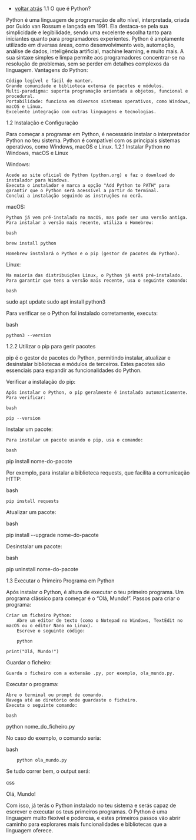 - [voltar atrás](https://github.com/0joseDark/my-python-book/blob/main/README.md)
1.1 O que é Python?

Python é uma linguagem de programação de alto nível, interpretada, criada por Guido van Rossum e lançada em 1991. Ela destaca-se pela sua simplicidade e legibilidade, sendo uma excelente escolha tanto para iniciantes quanto para programadores experientes. Python é amplamente utilizado em diversas áreas, como desenvolvimento web, automação, análise de dados, inteligência artificial, machine learning, e muito mais. A sua sintaxe simples e limpa permite aos programadores concentrar-se na resolução de problemas, sem se perder em detalhes complexos da linguagem.
Vantagens do Python:

    Código legível e fácil de manter.
    Grande comunidade e biblioteca extensa de pacotes e módulos.
    Multi-paradigma: suporta programação orientada a objetos, funcional e procedural.
    Portabilidade: funciona em diversos sistemas operativos, como Windows, macOS e Linux.
    Excelente integração com outras linguagens e tecnologias.

1.2 Instalação e Configuração

Para começar a programar em Python, é necessário instalar o interpretador Python no teu sistema. Python é compatível com os principais sistemas operativos, como Windows, macOS e Linux.
1.2.1 Instalar Python no Windows, macOS e Linux

Windows:

    Acede ao site oficial do Python (python.org) e faz o download do instalador para Windows.
    Executa o instalador e marca a opção "Add Python to PATH" para garantir que o Python será acessível a partir do terminal.
    Conclui a instalação seguindo as instruções no ecrã.

macOS:

    Python já vem pré-instalado no macOS, mas pode ser uma versão antiga. Para instalar a versão mais recente, utiliza o Homebrew:

    bash

    brew install python

    Homebrew instalará o Python e o pip (gestor de pacotes do Python).

Linux:

    Na maioria das distribuições Linux, o Python já está pré-instalado. Para garantir que tens a versão mais recente, usa o seguinte comando:

    bash

sudo apt update
sudo apt install python3

Para verificar se o Python foi instalado corretamente, executa:

bash

    python3 --version

1.2.2 Utilizar o pip para gerir pacotes

pip é o gestor de pacotes do Python, permitindo instalar, atualizar e desinstalar bibliotecas e módulos de terceiros. Estes pacotes são essenciais para expandir as funcionalidades do Python.

Verificar a instalação do pip:

    Após instalar o Python, o pip geralmente é instalado automaticamente. Para verificar:

    bash

    pip --version

Instalar um pacote:

    Para instalar um pacote usando o pip, usa o comando:

    bash

pip install nome-do-pacote

Por exemplo, para instalar a biblioteca requests, que facilita a comunicação HTTP:

bash

    pip install requests

Atualizar um pacote:

bash

pip install --upgrade nome-do-pacote

Desinstalar um pacote:

bash

pip uninstall nome-do-pacote

1.3 Executar o Primeiro Programa em Python

Após instalar o Python, é altura de executar o teu primeiro programa. Um programa clássico para começar é o “Olá, Mundo!”.
Passos para criar o programa:

    Criar um ficheiro Python:
        Abre um editor de texto (como o Notepad no Windows, TextEdit no macOS ou o editor Nano no Linux).
        Escreve o seguinte código:

        python

    print("Olá, Mundo!")

Guardar o ficheiro:

    Guarda o ficheiro com a extensão .py, por exemplo, ola_mundo.py.

Executar o programa:

    Abre o terminal ou prompt de comando.
    Navega até ao diretório onde guardaste o ficheiro.
    Executa o seguinte comando:

    bash

python nome_do_ficheiro.py

No caso do exemplo, o comando seria:

bash

        python ola_mundo.py

Se tudo correr bem, o output será:

css

Olá, Mundo!

Com isso, já terás o Python instalado no teu sistema e serás capaz de escrever e executar os teus primeiros programas. O Python é uma linguagem muito flexível e poderosa, e estes primeiros passos vão abrir caminho para explorares mais funcionalidades e bibliotecas que a linguagem oferece.
